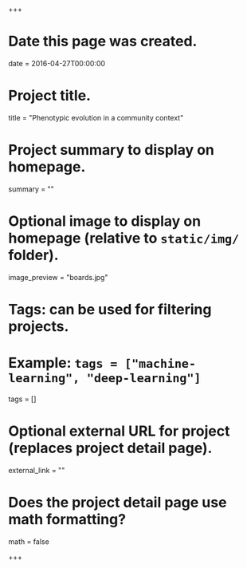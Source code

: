 +++
# Date this page was created.
date = 2016-04-27T00:00:00

# Project title.
title = "Phenotypic evolution in a community context"

# Project summary to display on homepage.
summary = ""

# Optional image to display on homepage (relative to `static/img/` folder).
image_preview = "boards.jpg"

# Tags: can be used for filtering projects.
# Example: `tags = ["machine-learning", "deep-learning"]`
tags = []

# Optional external URL for project (replaces project detail page).
external_link = ""

# Does the project detail page use math formatting?
math = false

+++

